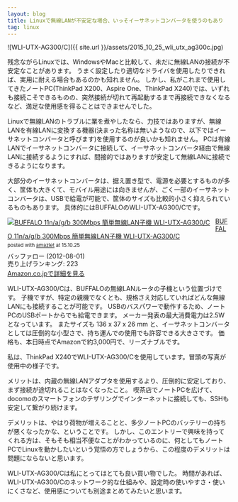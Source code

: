 ```yaml
---
layout: blog
title: Linuxで無線LANが不安定な場合、いっそイーサネットコンバータを使うのもあり
tag: linux
---
```




![WLI-UTX-AG300/C]({{ site.url }}/assets/2015_10_25_wli_utx_ag300c.jpg)

残念ながらLinuxでは、WindowsやMacと比較して、未だに無線LANの接続が不安定なことがあります。
うまく設定したり適切なドライバを使用したりできれば、実用に耐える場合もあるのかも知れません。
しかし、私がこれまで使用してきたノートPC(ThinkPad X200、Aspire One、ThinkPad X240)では、いずれも接続こそできるものの、突然接続が切れて再起動するまで再接続できなくなるなど、満足な使用感を得ることはできませんでした。

Linuxで無線LANのトラブルに業を煮やしたなら、力技ではありますが、無線LANを有線LANに変換する機器(決まった名称は無いようなので、以下ではイーサネットコンバータと呼びます)を使用するのが良いかも知れません。
PCは有線LANでイーサネットコンバータに接続して、イーサネットコンバータ経由で無線LANに接続するようにすれば、間接的ではありますが安定して無線LANに接続できるようになります。

大部分のイーサネットコンバータは、据え置き型で、電源を必要とするものが多く、筐体も大きくて、モバイル用途には向きませんが、ごく一部のイーサネットコンバータは、USBで給電が可能で、筐体のサイズも比較的小さく抑えられているものもあります。
具体的にはBUFFALOのWLI-UTX-AG300/Cです。

<div class="amazlet-box" style="margin-bottom:0px;"><div class="amazlet-image" style="float:left;margin:0px 12px 1px 0px;"><a href="http://www.amazon.co.jp/exec/obidos/ASIN/B008MRUINC/xmisao-22/ref=nosim/" name="amazletlink" target="_blank"><img src="http://ecx.images-amazon.com/images/I/31VAZYoViDL._SL160_.jpg" alt="BUFFALO 11n/a/g/b 300Mbps 簡単無線LAN子機 WLI-UTX-AG300/C" style="border: none;" /></a></div><div class="amazlet-info" style="line-height:120%; margin-bottom: 10px"><div class="amazlet-name" style="margin-bottom:10px;line-height:120%"><a href="http://www.amazon.co.jp/exec/obidos/ASIN/B008MRUINC/xmisao-22/ref=nosim/" name="amazletlink" target="_blank">BUFFALO 11n/a/g/b 300Mbps 簡単無線LAN子機 WLI-UTX-AG300/C</a><div class="amazlet-powered-date" style="font-size:80%;margin-top:5px;line-height:120%">posted with <a href="http://www.amazlet.com/" title="amazlet" target="_blank">amazlet</a> at 15.10.25</div></div><div class="amazlet-detail">バッファロー (2012-08-01)<br />売り上げランキング: 223<br /></div><div class="amazlet-sub-info" style="float: left;"><div class="amazlet-link" style="margin-top: 5px"><a href="http://www.amazon.co.jp/exec/obidos/ASIN/B008MRUINC/xmisao-22/ref=nosim/" name="amazletlink" target="_blank">Amazon.co.jpで詳細を見る</a></div></div></div><div class="amazlet-footer" style="clear: left"></div></div>


WLI-UTX-AG300/Cは、BUFFALOの無線LANルータの子機という位置づけです。
子機ですが、特定の親機でなくとも、規格さえ対応していればどんな無線LANにも接続することが可能です。
USBのバスパワーで動作するため、ノートPCのUSBポートからでも給電できます。
メーカー発表の最大消費電力は2.5Wとなっています。
またサイズも 136 x 37 x 26 mm と、イーサネットコンバータとしては圧倒的な小型さで、持ち運んでの使用でも許容できる大きさです。
価格も、本日時点でAmazonで約3,000円で、リーズナブルです。

私は、ThinkPad X240でWLI-UTX-AG300/Cを使用しています。冒頭の写真が使用中の様子です。

メリットは、内蔵の無線LANアダプタを使用するより、圧倒的に安定しており、まず接続が途切れることはなくなったこと。
喫茶店でノートPCを広げて、docomoのスマートフォンのテザリングでインターネットに接続しても、SSHも安定して繋がり続けます。

デメリットは、やはり荷物が増えることと、多少ノートPCのバッテリーの持ちが悪くなったかな、ということです。
しかし、このエントリーで興味を持ってくれる方は、そもそも相当不便なことがわかっているのに、何としてもノートPCでLinuxを動かしたいという覚悟の方でしょうから、この程度のデメリットは問題にならないと思います。

WLI-UTX-AG300/Cは私にとってはとても良い買い物でした。
時間があれば、WLI-UTX-AG300/Cのネットワーク的な仕組みや、設定時の使いやすさ・使いにくさなど、使用感についても別途まとめてみたいと思います。

